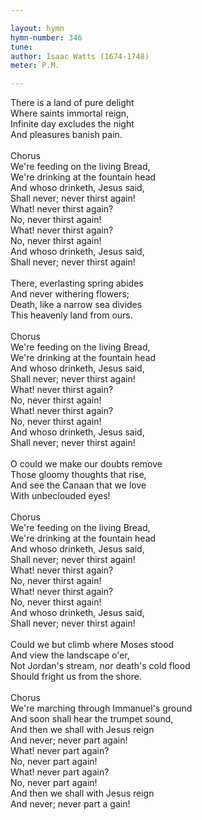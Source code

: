 ```yaml
---

layout: hymn
hymn-number: 346
tune: 
author: Isaac Watts (1674-1748)
meter: P.M.

---
```

There is a land of pure delight<br>Where saints immortal reign,<br>Infinite day excludes the night<br>And pleasures banish pain.<br><br>Chorus<br>We're feeding on the living Bread,<br>We're drinking at the fountain head<br>And whoso drinketh, Jesus said,<br>Shall never; never thirst again!<br>What! never thirst again?<br>No, never thirst again!<br>What! never thirst again?<br>No, never thirst again!<br>And whoso drinketh, Jesus said,<br>Shall never; never thirst again!<br><br>There, everlasting spring abides<br>And never withering flowers;<br>Death, like a narrow sea divides<br>This heavenly land from ours.<br><br>Chorus<br>We're feeding on the living Bread,<br>We're drinking at the fountain head<br>And whoso drinketh, Jesus said,<br>Shall never; never thirst again!<br>What! never thirst again?<br>No, never thirst again!<br>What! never thirst again?<br>No, never thirst again!<br>And whoso drinketh, Jesus said,<br>Shall never; never thirst again!<br><br>O could we make our doubts remove<br>Those gloomy thoughts that rise,<br>And see the Canaan that we love<br>With unbeclouded eyes!<br><br>Chorus<br>We're feeding on the living Bread,<br>We're drinking at the fountain head<br>And whoso drinketh, Jesus said,<br>Shall never; never thirst again!<br>What! never thirst again?<br>No, never thirst again!<br>What! never thirst again?<br>No, never thirst again!<br>And whoso drinketh, Jesus said,<br>Shall never; never thirst again!<br><br>Could we but climb where Moses stood<br>And view the landscape o'er,<br>Not Jordan's stream, nor death's cold flood<br>Should fright us from the shore.<br><br>Chorus<br>We're marching through Immanuel's ground<br>And soon shall hear the trumpet sound,<br>And then we shall with Jesus reign<br>And never; never part again!<br>What! never part again?<br>No, never part again!<br>What! never part again?<br>No, never part again!<br>And then we shall with Jesus reign<br>And never; never part a gain!<br><br><br>
